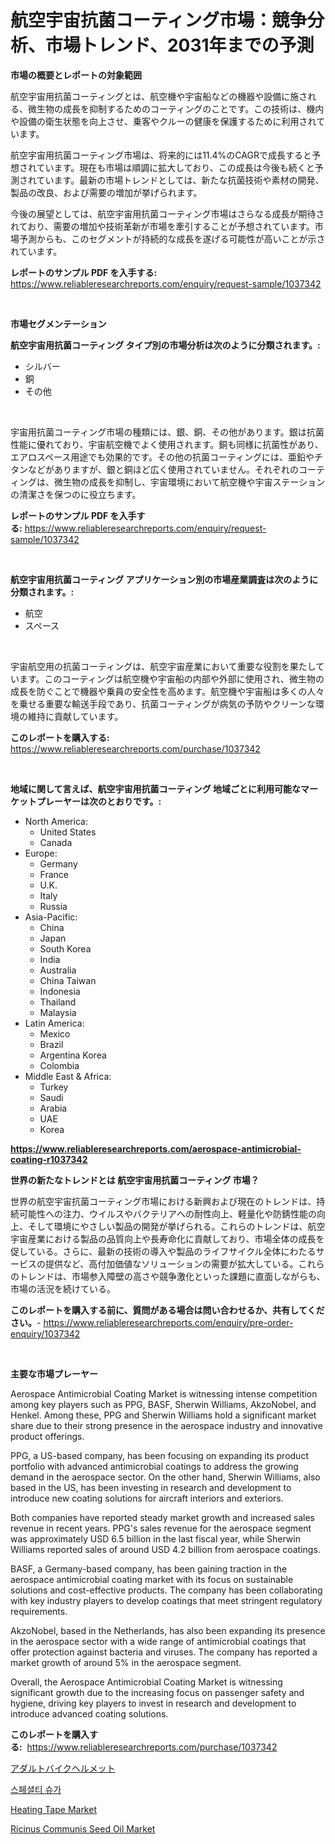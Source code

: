 <p><h1>航空宇宙抗菌コーティング市場：競争分析、市場トレンド、2031年までの予測</h1></p><p><strong>市場の概要とレポートの対象範囲</strong></p>
<p><p>航空宇宙用抗菌コーティングとは、航空機や宇宙船などの機器や設備に施される、微生物の成長を抑制するためのコーティングのことです。この技術は、機内や設備の衛生状態を向上させ、乗客やクルーの健康を保護するために利用されています。</p><p>航空宇宙用抗菌コーティング市場は、将来的には11.4%のCAGRで成長すると予想されています。現在も市場は順調に拡大しており、この成長は今後も続くと予測されています。最新の市場トレンドとしては、新たな抗菌技術や素材の開発、製品の改良、および需要の増加が挙げられます。</p><p>今後の展望としては、航空宇宙用抗菌コーティング市場はさらなる成長が期待されており、需要の増加や技術革新が市場を牽引することが予想されています。市場予測からも、このセグメントが持続的な成長を遂げる可能性が高いことが示されています。</p></p>
<p><strong>レポートのサンプル PDF を入手する:</strong> <a href="https://www.reliableresearchreports.com/enquiry/request-sample/1037342">https://www.reliableresearchreports.com/enquiry/request-sample/1037342</a></p>
<p>&nbsp;</p>
<p><strong>市場セグメンテーション</strong></p>
<p><strong>航空宇宙用抗菌コーティング タイプ別の市場分析は次のように分類されます。:</strong></p>
<p><ul><li>シルバー</li><li>銅</li><li>その他</li></ul></p>
<p>&nbsp;</p>
<p><p>宇宙用抗菌コーティング市場の種類には、銀、銅、その他があります。銀は抗菌性能に優れており、宇宙航空機でよく使用されます。銅も同様に抗菌性があり、エアロスペース用途でも効果的です。その他の抗菌コーティングには、亜鉛やチタンなどがありますが、銀と銅ほど広く使用されていません。それぞれのコーティングは、微生物の成長を抑制し、宇宙環境において航空機や宇宙ステーションの清潔さを保つのに役立ちます。</p></p>
<p><strong>レポートのサンプル PDF を入手する:</strong>&nbsp;<a href="https://www.reliableresearchreports.com/enquiry/request-sample/1037342">https://www.reliableresearchreports.com/enquiry/request-sample/1037342</a></p>
<p>&nbsp;</p>
<p><strong> 航空宇宙用抗菌コーティング アプリケーション別の市場産業調査は次のように分類されます。:</strong></p>
<p><ul><li>航空</li><li>スペース</li></ul></p>
<p>&nbsp;</p>
<p><p>宇宙航空用の抗菌コーティングは、航空宇宙産業において重要な役割を果たしています。このコーティングは航空機や宇宙船の内部や外部に使用され、微生物の成長を防ぐことで機器や乗員の安全性を高めます。航空機や宇宙船は多くの人々を乗せる重要な輸送手段であり、抗菌コーティングが病気の予防やクリーンな環境の維持に貢献しています。</p></p>
<p><strong>このレポートを購入する:</strong>&nbsp; <a href="https://www.reliableresearchreports.com/purchase/1037342">https://www.reliableresearchreports.com/purchase/1037342</a></p>
<p>&nbsp;</p>
<p><strong>地域に関して言えば、航空宇宙用抗菌コーティング 地域ごとに利用可能なマーケットプレーヤーは次のとおりです。:</strong></p>
<p><ul>
    <li>
        North America:
        <ul>
            <li>United States</li>
            <li>Canada</li>
        </ul>
    </li>
    <li>
        Europe:
        <ul>
            <li>Germany</li>
            <li>France</li>
            <li>U.K.</li>
            <li>Italy</li>
            <li>Russia</li>
        </ul>
    </li>
    <li>
        Asia-Pacific:
        <ul>
            <li>China</li>
            <li>Japan</li>
            <li>South Korea</li>
            <li>India</li>
            <li>Australia</li>
            <li>China Taiwan</li>
            <li>Indonesia</li>
            <li>Thailand</li>
            <li>Malaysia</li>
        </ul>
    </li>
    <li>
        Latin America:
        <ul>
            <li>Mexico</li>
            <li>Brazil</li>
            <li>Argentina Korea</li>
            <li>Colombia</li>
        </ul>
    </li>
    <li>
        Middle East & Africa:
        <ul>
            <li>Turkey</li>
            <li>Saudi</li>
            <li>Arabia</li>
            <li>UAE</li>
            <li>Korea</li>
        </ul>
    </li>
    </ul></p>
<p><strong><a href="https://www.reliableresearchreports.com/aerospace-antimicrobial-coating-r1037342">https://www.reliableresearchreports.com/aerospace-antimicrobial-coating-r1037342</a></strong>&nbsp;</p>
<p><strong>世界の新たなトレンドとは 航空宇宙用抗菌コーティング 市場？</strong></p>
<p><p>世界の航空宇宙抗菌コーティング市場における新興および現在のトレンドは、持続可能性への注力、ウイルスやバクテリアへの耐性向上、軽量化や防錆性能の向上、そして環境にやさしい製品の開発が挙げられる。これらのトレンドは、航空宇宙産業における製品の品質向上や長寿命化に貢献しており、市場全体の成長を促している。さらに、最新の技術の導入や製品のライフサイクル全体にわたるサービスの提供など、高付加価値なソリューションの需要が拡大している。これらのトレンドは、市場参入障壁の高さや競争激化といった課題に直面しながらも、市場の活況を続けている。</p></p>
<p><strong>このレポートを購入する前に、質問がある場合は問い合わせるか、共有してください。</strong>- <a href="https://www.reliableresearchreports.com/enquiry/pre-order-enquiry/1037342">https://www.reliableresearchreports.com/enquiry/pre-order-enquiry/1037342</a></p>
<p>&nbsp;</p>
<p><strong>主要な市場プレーヤー</strong></p>
<p><p>Aerospace Antimicrobial Coating Market is witnessing intense competition among key players such as PPG, BASF, Sherwin Williams, AkzoNobel, and Henkel. Among these, PPG and Sherwin Williams hold a significant market share due to their strong presence in the aerospace industry and innovative product offerings.</p><p>PPG, a US-based company, has been focusing on expanding its product portfolio with advanced antimicrobial coatings to address the growing demand in the aerospace sector. On the other hand, Sherwin Williams, also based in the US, has been investing in research and development to introduce new coating solutions for aircraft interiors and exteriors.</p><p>Both companies have reported steady market growth and increased sales revenue in recent years. PPG's sales revenue for the aerospace segment was approximately USD 6.5 billion in the last fiscal year, while Sherwin Williams reported sales of around USD 4.2 billion from aerospace coatings.</p><p>BASF, a Germany-based company, has been gaining traction in the aerospace antimicrobial coating market with its focus on sustainable solutions and cost-effective products. The company has been collaborating with key industry players to develop coatings that meet stringent regulatory requirements.</p><p>AkzoNobel, based in the Netherlands, has also been expanding its presence in the aerospace sector with a wide range of antimicrobial coatings that offer protection against bacteria and viruses. The company has reported a market growth of around 5% in the aerospace segment.</p><p>Overall, the Aerospace Antimicrobial Coating Market is witnessing significant growth due to the increasing focus on passenger safety and hygiene, driving key players to invest in research and development to introduce advanced coating solutions.</p></p>
<p><strong>このレポートを購入する:</strong>&nbsp;&nbsp;<a href="https://www.reliableresearchreports.com/purchase/1037342">https://www.reliableresearchreports.com/purchase/1037342</a></p>
<p><p><a href="https://medium.com/@bonniehoppe1/%E6%88%90%E4%BA%BA%E7%94%A8%E8%87%AA%E8%BB%A2%E8%BB%8A%E3%83%98%E3%83%AB%E3%83%A1%E3%83%83%E3%83%88%E5%B8%82%E5%A0%B4%E3%81%AF%E5%B8%82%E5%A0%B4%E3%82%B7%E3%82%A7%E3%82%A2-%E3%82%B5%E3%82%A4%E3%82%BA-2031%E5%B9%B4%E3%81%BE%E3%81%A7%E3%81%AE%E4%BA%88%E6%B8%AC%E3%81%AB%E7%84%A6%E7%82%B9%E3%82%92%E5%BD%93%E3%81%A6%E3%81%A6%E3%81%84%E3%81%BE%E3%81%99-2d44b1375c19">アダルトバイクヘルメット</a></p><p><a href="https://medium.com/@cheddar67856/%ED%8A%B9%EC%88%98-%EC%84%A4%ED%83%95-%EC%8B%9C%EC%9E%A5%EC%9D%80-%EC%8B%9C%EC%9E%A5-%EC%A0%90%EC%9C%A0%EC%9C%A8-%EA%B7%9C%EB%AA%A8-%EB%B0%8F-2031%EB%85%84%EA%B9%8C%EC%A7%80-%EC%98%88%EC%83%81%EB%90%9C-%EC%98%88%EC%B8%A1%EC%97%90-%EC%A4%91%EC%A0%90%EC%9D%84-%EB%91%A1%EB%8B%88%EB%8B%A4-4dbdae5027b9">스페셜티 슈가</a></p><p><a href="https://www.linkedin.com/pulse/heating-tape-market-analysis-size-global-industry-overview-l7tmf?trackingId=l7aOlwHr57EBJqFYUVVuTg%3D%3D">Heating Tape Market</a></p><p><a href="https://www.linkedin.com/pulse/ricinus-communis-seed-oil-market-analysis-size-global-industry-d6g0e?trackingId=ZfKRi844tbERJciGNvcTQg%3D%3D">Ricinus Communis Seed Oil Market</a></p></p>